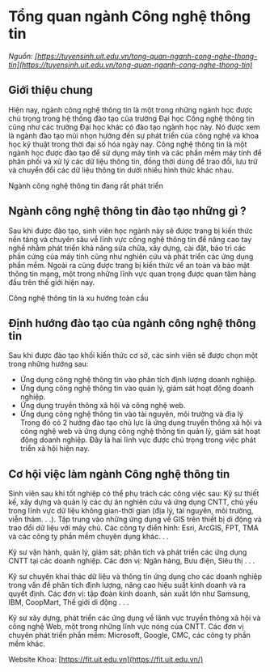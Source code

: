 # Tổng quan ngành Công nghệ thông tin
_Nguồn: [https://tuyensinh.uit.edu.vn/tong-quan-nganh-cong-nghe-thong-tin](https://tuyensinh.uit.edu.vn/tong-quan-nganh-cong-nghe-thong-tin)_

## Giới thiệu chung
Hiện nay, ngành công nghệ thông tin là một trong những ngành học được chú trọng trong hệ thống đào tạo của trường Đại học Công nghệ thông tin cũng như các trường Đại học khác có đào tạo ngành học này. Nó được xem là ngành đào tạo mũi nhọn hướng đến sự phát triển của công nghệ và khoa học kỹ thuật trong thời đại số hóa ngày nay.
Công nghệ thông tin là một ngành học được đào tạo để sử dụng máy tính và các phần mềm máy tính để phân phối và xử lý các dữ liệu thông tin, đồng thời dùng để trao đổi, lưu trữ và chuyển đổi các dữ liệu thông tin dưới nhiều hình thức khác nhau.
  
Ngành công nghệ thông tin đang rất phát triển
## Ngành công nghệ thông tin đào tạo những gì ?
Sau khi được đào tạo, sinh viên học ngành này sẽ được trang bị kiến thức nền tảng và chuyên sâu về lĩnh vực công nghệ thông tin để nâng cao tay nghề nhằm phát triển khả năng sửa chữa, xây dựng, cài đặt, bảo trì các phần cứng của máy tính cũng như nghiên cứu và phát triển các ứng dụng phần mềm. Ngoài ra cũng được trang bị kiến thức về an toàn và bảo mật thông tin mạng, một trong những lĩnh vực quan trọng được quan tâm hàng đầu trên thế giới hiện nay.

Công nghệ thông tin là xu hướng toàn cầu
## Định hướng đào tạo của ngành công nghệ thông tin
Sau khi được đào tạo khối kiến thức cơ sở, các sinh viên sẽ được chọn một trong những hướng sau:
- Ứng dụng công nghệ thông tin vào phân tích định lượng doanh nghiệp.
- Ứng dụng công nghệ thông tin vào quản lý, giám sát hoạt động doanh nghiệp.
- Ứng dụng truyền thông xã hội và công nghệ web.
- Ứng dụng công nghệ thông tin vào tài nguyên, môi trường và địa lý
Trong đó có 2 hướng đào tạo chủ lực là ứng dụng truyền thông xã hội và công nghệ web và ứng dụng công nghệ thông tin quản lý, giám sát hoạt động doanh nghiệp. Đây là hai lĩnh vực được chú trọng trong việc phát triển xã hội hiện nay.
## Cơ hội việc làm ngành Công nghệ thông tin
Sinh viên sau khi tốt nghiệp có thể phụ trách các công việc sau:
 Kỹ sư thiết kế, xây dựng và quản lý các dự án nghiên cứu và ứng dụng CNTT, chủ yếu trong lĩnh vực dữ liệu không gian-thời gian (địa lý, tài nguyên, môi trường, viễn thám. . .). Tập trung vào những ứng dụng về GIS trên thiết bị di động và trao đổi dữ liệu với máy chủ.
Các công ty điển hình: Esri, ArcGIS, FPT, TMA và các công ty phần mềm chuyên dụng khác. . .

 Kỹ sư vận hành, quản lý, giám sát; phân tích và phát triển các ứng dụng CNTT tại các doanh nghiệp.
Các đơn vị: Ngân hàng, Bưu điện, Siêu thị . . .

 Kỹ sư chuyên khai thác dữ liệu và thông tin ứng dụng cho các doanh nghiệp trong vấn đề phân tích định lượng, nâng cao hiệu suất kinh doanh và ra quyết định.
Các đơn vị: tập đoàn kinh doanh, sản xuất lớn như Samsung, IBM, CoopMart, Thế giới di động . . .

 Kỹ sư xây dựng, phát triển các ứng dụng về lãnh vực truyền thông xã hội và công nghệ Web, một trong những lĩnh vực nóng của CNTT.
Các đơn vị chuyên phát triển phần mềm: Microsoft, Google, CMC, các công ty phần mềm khác.

Website Khoa: [https://fit.uit.edu.vn](https://fit.uit.edu.vn/)